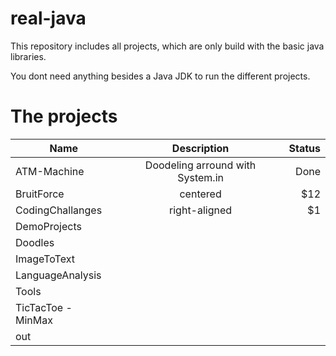 # real-java
This repository includes all projects, which are only build with the basic java libraries.

You dont need anything besides a Java JDK to run the different projects.

# The projects
| Name   |      Description     |  Status |
|----------|:-------------:|------:|
| ATM-Machine |  Doodeling arround with System.in | Done |
| BruitForce |    centered   |   $12 |
| CodingChallanges | right-aligned |    $1 |
| DemoProjects | | |
| Doodles | | |
| ImageToText | | |
| LanguageAnalysis | | |
| Tools | | |
| TicTacToe - MinMax | | |
| out | | |
